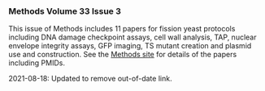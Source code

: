 ### Methods Volume 33 Issue 3

This issue of Methods includes 11 papers for fission yeast protocols
including DNA damage checkpoint assays, cell wall analysis, TAP, nuclear
envelope integrity assays, GFP imaging, TS mutant creation and plasmid
use and construction. See the [Methods
site](http://www.sciencedirect.com/science/journal/10462023/33/3) for details
of the papers including PMIDs.

2021-08-18: Updated to remove out-of-date link.